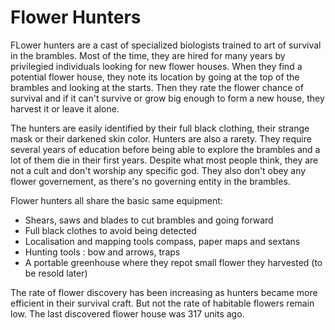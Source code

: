 # Flower Hunters

FLower hunters are a cast of specialized biologists trained to art of survival in the brambles. Most of the time, they are hired for many years by privilegied individuals looking for new flower houses. When they find a potential flower house, they note its location by going at the top of the brambles and looking at the starts. Then they rate the flower chance of survival and if it can't survive or grow big enough to form a new house, they harvest it or leave it alone.

The hunters are easily identified by their full black clothing, their strange mask or their darkened skin color. Hunters are also a rarety. They require several years of education before being able to explore the brambles and a lot of them die in their first years. Despite what most people think, they are not a cult and don't worship any specific god. They also don't obey any flower governement, as there's no governing entity in the brambles.

Flower hunters all share the basic same equipment:

- Shears, saws and blades to cut brambles and going forward
- Full black clothes to avoid being detected
- Localisation and mapping tools compass, paper maps and sextans
- Hunting tools : bow and arrows, traps
- A portable greenhouse where they repot small flower they harvested (to be resold later)

The rate of flower discovery has been increasing as hunters became more efficient in their survival craft. But not the rate of habitable flowers remain low. The last discovered flower house was 317 units ago.

